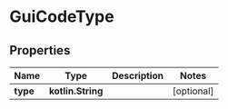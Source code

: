
# GuiCodeType

## Properties
Name | Type | Description | Notes
------------ | ------------- | ------------- | -------------
**type** | **kotlin.String** |  |  [optional]



